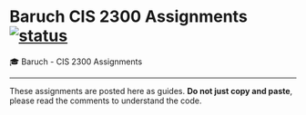 # Baruch CIS 2300 Assignments [![status](https://travis-ci.com/Katsute/Baruch-CIS-2300-Assignments.svg?branch=master)](https://travis-ci.com/Katsute/Baruch-CIS-2300-Assignments)
🎓 Baruch - CIS 2300 Assignments

---

These assignments are posted here as guides. **Do not just copy and paste**, please read the comments to understand the code.
